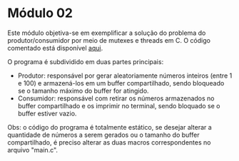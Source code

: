 # Módulo 02

Este módulo objetiva-se em exemplificar a solução do problema do produtor/consumidor por meio de mutexes e threads em C. O código comentado está disponível [aqui](https://github.com/RafaelSantosBraz/SSC5723-gpso2/blob/master/Modulo02/produtor_consumidor/main.c).

O programa é subdividido em duas partes principais:

* Produtor: responsável por gerar aleatoriamente números inteiros (entre 1 e 100) e armazená-los em um buffer compartilhado, sendo bloqueado se o tamanho máximo do buffer for atingido.
* Consumidor: responsável com retirar os números armazenados no buffer compartilhado e os imprimir no terminal, sendo bloquado se o buffer estiver vazio.

Obs: o código do programa é totalmente estático, se desejar alterar a quantidade de números a serem gerados ou o tamanho do buffer compartilhado, é preciso alterar as duas macros correspondentes no arquivo "main.c".
